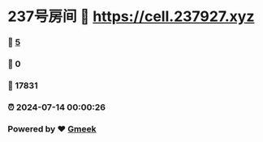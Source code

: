 # 237号房间 :link: https://cell.237927.xyz 
### :page_facing_up: [5](https://cell.237927.xyz/tag.html) 
### :speech_balloon: 0 
### :hibiscus: 17831 
### :alarm_clock: 2024-07-14 00:00:26 
### Powered by :heart: [Gmeek](https://github.com/Meekdai/Gmeek)
